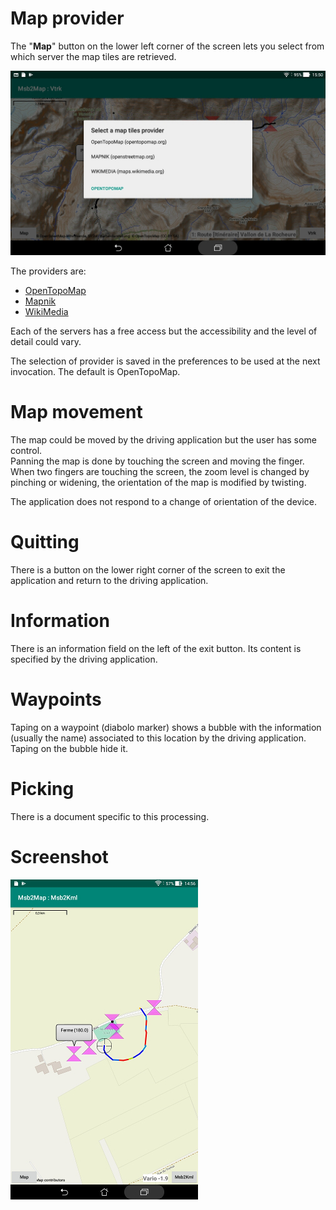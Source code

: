 # Map provider

The "**Map**" button on the lower left corner of the screen lets you
select from which server the map tiles are retrieved.  

![Map](Gallery/Map.jpg)

The providers are:

+ [OpenTopoMap](https://www.opentopomap.org)
+ [Mapnik](https://www.openstreetmap.org)
+ [WikiMedia](https://maps.wikimedia.org/)

Each of the servers has a free access but the accessibility
and the level of detail could vary.

The selection of provider is saved in the preferences to be used
at the next invocation. The default is OpenTopoMap.

# Map movement

The map could be moved by the driving application but the user
has some control.  
Panning the map is done by touching the screen and moving the finger.
When two fingers are touching the screen, the zoom level is
changed by pinching or widening, the orientation of the map is
modified by twisting.

The application does not respond to a change of orientation of the device.

# Quitting
There is a button on the lower right corner of the screen to exit
the application and return to the driving application.

# Information
There is an information field on the left of the exit button. Its
content is specified by the driving application.

# Waypoints
Taping on a waypoint (diabolo marker) shows a bubble with the
information (usually the name) associated to this location by the
driving application. Taping on the bubble hide it.

# Picking
There is a document specific to this processing.

# Screenshot
![Msb2Map.jpg](Gallery/Msb2Map.jpg)
